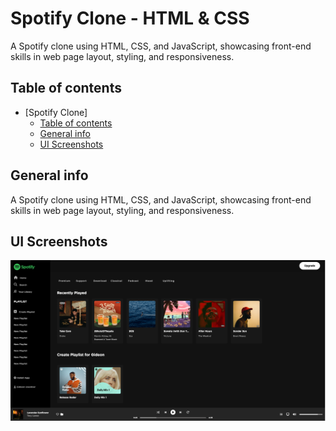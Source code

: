 # Spotify Clone - HTML & CSS  

A Spotify clone using HTML, CSS, and JavaScript, showcasing front-end skills in web page layout, styling, and responsiveness.

## Table of contents

-   [Spotify Clone]
    -   [Table of contents](#table-of-contents)
    -   [General info](#general-info)
    -   [UI Screenshots](#ui-screenshots)
          

## General info

A Spotify clone using HTML, CSS, and JavaScript, showcasing front-end skills in web page layout, styling, and responsiveness.

## UI Screenshots

![Spotify Clone](/assets/img/spotify.png)





